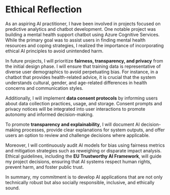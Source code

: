 # Ethical Reflection

As an aspiring AI practitioner, I have been involved in projects focused on predictive analytics and chatbot development. One notable project was building a mental health support chatbot using Azure Cognitive Services. While the primary goal was to assist users in finding mental health resources and coping strategies, I realized the importance of incorporating ethical AI principles to avoid unintended harm.

In future projects, I will prioritize **fairness, transparency, and privacy** from the initial design phase. I will ensure that training data is representative of diverse user demographics to avoid perpetuating bias. For instance, in a chatbot that provides health-related advice, it is crucial that the system understands cultural, gender, and age-related differences in health concerns and communication styles.

Additionally, I will implement **data consent protocols** by informing users about data collection practices, usage, and storage. Consent prompts and privacy notices will be integrated into user interactions to promote autonomy and informed decision-making.

To promote **transparency and explainability**, I will document AI decision-making processes, provide clear explanations for system outputs, and offer users an option to review and challenge decisions where applicable. 

Moreover, I will continuously audit AI models for bias using fairness metrics and mitigation strategies such as reweighing or disparate impact analysis. Ethical guidelines, including the **EU Trustworthy AI Framework**, will guide my project decisions, ensuring that AI systems respect human rights, prevent harm, and foster public trust.

In summary, my commitment is to develop AI applications that are not only technically robust but also socially responsible, inclusive, and ethically sound.
